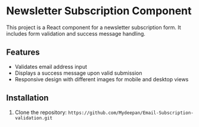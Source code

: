 # Newsletter Subscription Component

This project is a React component for a newsletter subscription form. It includes form validation and success message handling.

## Features

- Validates email address input
- Displays a success message upon valid submission
- Responsive design with different images for mobile and desktop views

## Installation

1. Clone the repository:
   `
  https://github.com/Mydeepan/Email-Subscription-validation.git
`
